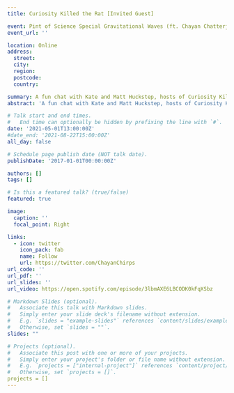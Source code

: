 ```yaml
---
title: Curiosity Killed the Rat [Invited Guest]

event: Pint of Science Special Gravitational Waves (ft. Chayan Chatterjee)
event_url: ''

location: Online
address:
  street: 
  city: 
  region: 
  postcode: 
  country: 

summary: A fun chat with Kate and Matt Huckstep, hosts of Curiosity Killed the Rat podcast, on gravitational wave astronomy.
abstract: 'A fun chat with Kate and Matt Huckstep, hosts of Curiosity Killed the Rat podcast, on gravitational wave astronomy.'

# Talk start and end times.
#   End time can optionally be hidden by prefixing the line with `#`.
date: '2021-05-01T13:00:00Z'
#date_end: '2021-08-22T15:00:00Z'
all_day: false

# Schedule page publish date (NOT talk date).
publishDate: '2017-01-01T00:00:00Z'

authors: []
tags: []

# Is this a featured talk? (true/false)
featured: true

image:
  caption: ''
  focal_point: Right

links:
  - icon: twitter
    icon_pack: fab
    name: Follow
    url: https://twitter.com/ChayanChirps
url_code: ''
url_pdf: ''
url_slides: ''
url_video: https://open.spotify.com/episode/3lbmAXE6LBCODK0kFqXSbz

# Markdown Slides (optional).
#   Associate this talk with Markdown slides.
#   Simply enter your slide deck's filename without extension.
#   E.g. `slides = "example-slides"` references `content/slides/example-slides.md`.
#   Otherwise, set `slides = ""`.
slides: ""

# Projects (optional).
#   Associate this post with one or more of your projects.
#   Simply enter your project's folder or file name without extension.
#   E.g. `projects = ["internal-project"]` references `content/project/deep-learning/index.md`.
#   Otherwise, set `projects = []`.
projects = []
---
```


